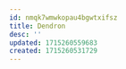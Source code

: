 ```yaml
---
id: nmqk7wmwkopau4bgwtxifsz
title: Dendron
desc: ''
updated: 1715260559683
created: 1715260531729
---
```

